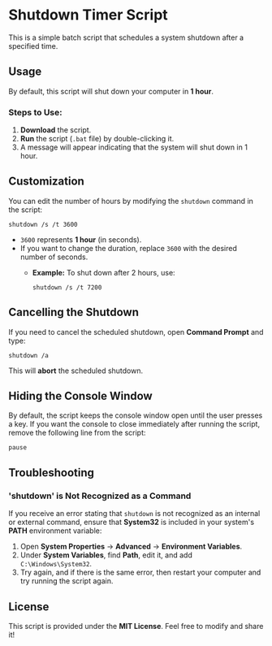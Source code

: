 # Shutdown Timer Script

This is a simple batch script that schedules a system shutdown after a specified time.

## Usage

By default, this script will shut down your computer in **1 hour**.

### Steps to Use:
1. **Download** the script.
2. **Run** the script (`.bat` file) by double-clicking it.
3. A message will appear indicating that the system will shut down in 1 hour.

## Customization

You can edit the number of hours by modifying the `shutdown` command in the script:

```batch
shutdown /s /t 3600
```

- `3600` represents **1 hour** (in seconds).
- If you want to change the duration, replace `3600` with the desired number of seconds.
  - **Example:** To shut down after 2 hours, use:
    
    ```batch
    shutdown /s /t 7200
    ```

## Cancelling the Shutdown

If you need to cancel the scheduled shutdown, open **Command Prompt** and type:

```batch
shutdown /a
```

This will **abort** the scheduled shutdown.

## Hiding the Console Window

By default, the script keeps the console window open until the user presses a key. If you want the console to close immediately after running the script, remove the following line from the script:

```batch
pause
```

## Troubleshooting

### 'shutdown' is Not Recognized as a Command
If you receive an error stating that `shutdown` is not recognized as an internal or external command, ensure that **System32** is included in your system's **PATH** environment variable:

1. Open **System Properties** → **Advanced** → **Environment Variables**.
2. Under **System Variables**, find **Path**, edit it, and add `C:\Windows\System32`.
3. Try again, and if there is the same error, then restart your computer and try running the script again.

## License

This script is provided under the **MIT License**. Feel free to modify and share it!

